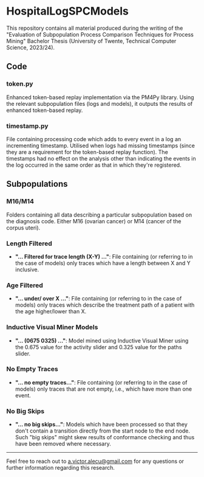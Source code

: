 # HospitalLogSPCModels

This repository contains all material produced during the writing of the "Evaluation of Subpopulation Process Comparison Techniques for Process Mining" Bachelor Thesis (University of Twente, Technical Computer Science, 2023/24).

## Code

### token.py
Enhanced token-based replay implementation via the PM4Py library. Using the relevant subpopulation files (logs and models), it outputs the results of enhanced token-based replay.

### timestamp.py
File containing processing code which adds to every event in a log an incrementing timestamp. Utilised when logs had missing timestamps (since they are a requirement for the token-based replay function). The timestamps had no effect on the analysis other than indicating the events in the log occurred in the same order as that in which they're registered.

## Subpopulations

### M16/M14
Folders containing all data describing a particular subpopulation based on the diagnosis code. Either M16 (ovarian cancer) or M14 (cancer of the corpus uteri).

### Length Filtered
- **"... Filtered for trace length (X-Y) ..."**: File containing (or referring to in the case of models) only traces which have a length between X and Y inclusive.

### Age Filtered
- **"... under/ over X ..."**: File containing (or referring to in the case of models) only traces which describe the treatment path of a patient with the age higher/lower than X.

### Inductive Visual Miner Models
- **"... (0675 0325) ..."**: Model mined using Inductive Visual Miner using the 0.675 value for the activity slider and 0.325 value for the paths slider.

### No Empty Traces
- **"... no empty traces..."**: File containing (or referring to in the case of models) only traces that are not empty, i.e., which have more than one event.

### No Big Skips
- **"... no big skips..."**: Models which have been processed so that they don't contain a transition directly from the start node to the end node. Such "big skips" might skew results of conformance checking and thus have been removed where necessary.

---

Feel free to reach out to a.victor.alecu@gmail.com for any questions or further information regarding this research.
